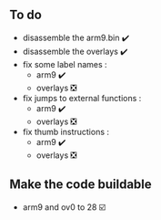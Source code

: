 ## To do
- disassemble the arm9.bin ✔️
- disassemble the overlays ✔️
- fix some label names :
  - arm9 ✔️
  - overlays ❎
- fix jumps to external functions :
  - arm9 ✔️
  - overlays ❎
- fix thumb instructions :
  - arm9 ✔️
  - overlays ❎

## Make the code buildable
- arm9 and ov0 to 28 ☑️
